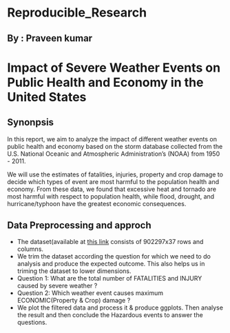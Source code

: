 # Reproducible_Research
## By : Praveen kumar

# Impact of Severe Weather Events on Public Health and Economy in the United States
## Synonpsis

In this report, we aim to analyze the impact of different weather events on public health and economy based on the storm database collected from the U.S. National Oceanic and Atmospheric Administration’s (NOAA) from 1950 - 2011.

We will use the estimates of fatalities, injuries, property and crop damage to decide which types of event are most harmful to the population health and economy. From these data, we found that excessive heat and tornado are most harmful with respect to population health, while flood, drought, and hurricane/typhoon have the greatest economic consequences.

## Data Preprocessing and approch
- The dataset(available at [this link](https://d396qusza40orc.cloudfront.net/repdata%2Fdata%2FStormData.csv.bz2) consists of 902297x37 rows and columns.
- We trim the dataset according the question for which we need to do analysis and produce the expected outcome. This also helps us in triming the dataset to lower dimensions.
- Question 1: What are the total number of FATALITIES and INJURY caused by severe weather ?
- Question 2: Which weather event causes maximum ECONOMIC(Property & Crop) damage ?
- We plot the filtered data and process it & produce ggplots. Then analyse the result and then conclude the Hazardous events to answer the questions.
